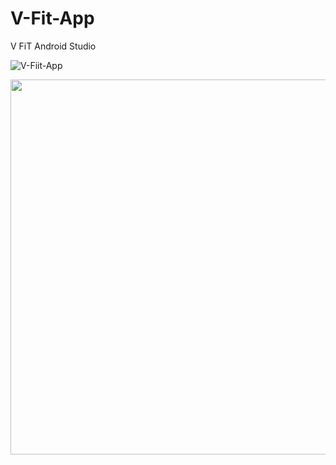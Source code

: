 # V-Fit-App
V FiT Android Studio

![V-Fiit-App](https://github.com/VIP-Projects/V-Fit-App/assets/62223905/a5cef999-7db2-471b-98a3-898d8fe084ac)

<img src="https://github.com/VIP-Projects/V-Fit-App/assets/62223905/a5cef999-7db2-471b-98a3-898d8fe084ac" style="width:600px">
